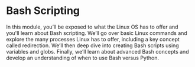 # Bash Scripting

In this module, you’ll be exposed to what the Linux OS has to offer and you'll learn about Bash scripting. We’ll go over basic Linux commands and explore the many processes Linux has to offer, including a key concept called redirection. We’ll then deep dive into creating Bash scripts using variables and globs. Finally, we’ll learn about advanced Bash concepts and develop an understanding of when to use Bash versus Python.
